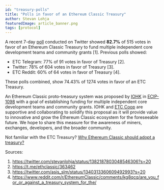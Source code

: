 ```yaml
---
id: "treasury-polls"
title: "Polls in favor of an Ethereum Classic Treasury"
author: Stevan Lohja
featuredImage: article_banner.png
tags: [protocol]
---
```


A recent 7-day [poll](https://twitter.com/stevanlohja/status/1382187803048546306?s=20) conducted on Twitter showed **82.7%** of 515 votes in favor of an Ethereum Classic Treasury to fund multiple independent core development teams and community grants [1]. Previous polls showed:

- ETC Telegram: 77% of 91 votes in favor of Treasury [2].
- Twitter: 78% of 604 votes in favor of Treasury [3].
- ETC Reddit: 60% of 64 votes in favor of Treasury [4].

These polls combined, show 74.43% of 1274 votes in favor of an ETC Treasury.

An Ethereum Classic proto-treasury system was proposed by [IOHK](https://iohk.io/) in [ECIP-1098](https://ecips.ethereumclassic.org/ECIPs/ecip-1098) with a goal of establishing funding for multiple independent core development teams and community grants. IOHK and [ETC Coop](https://etccooperative.org/) are supportive and collaborating to solidify this proposal as it will provide value to innovative and grow the Ethereum Classic ecosystem for the foreseeable future. We hope to share this measure for the awareness of miners, exchanges, developers, and the broader community.

Not familiar with the ETC Treasury? [Why Ethereum Classic should adopt a treasury?](https://medium.com/etccooperative/why-ethereum-classic-should-adopt-a-treasury-34e237fe8129)

Sources:

1. https://twitter.com/stevanlohja/status/1382187803048546306?s=20
2. https://t.me/ethclassic/363462
3. https://twitter.com/asis_slm/status/1340313360609492993?s=20
4. https://www.reddit.com/r/EthereumClassic/comments/kg8qcq/are_you_for_or_against_a_treasury_system_for_the/
